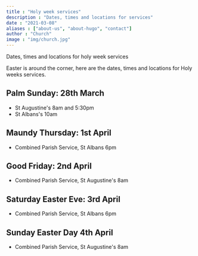 ```yaml
---
title : "Holy week services"
description : "Dates, times and locations for services"
date : "2021-03-08"
aliases : ["about-us", "about-hugo", "contact"]
author : "Church"
image : "img/church.jpg"
---
```


Dates, times and locations for holy week services

Easter is around the corner, here are the dates, times and locations for Holy weeks services.
<!--more-->

## Palm Sunday: 28th March
* St Augustine's 8am and 5:30pm
* St Albans's 10am

## Maundy Thursday: 1st April
* Combined Parish Service, St Albans 6pm

## Good Friday: 2nd April
* Combined Parish Service, St Augustine's 8am

## Saturday Easter Eve: 3rd April
* Combined Parish Service, St Albans 6pm

## Sunday Easter Day 4th April
* Combined Parish Service, St Augustine's 8am
